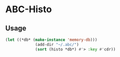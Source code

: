 # ABC-Histo

## Usage

```lisp
(let ((*db* (make-instance 'memory-db)))
             (add-dir "~/.abc/")
             (sort (histo *db*) #'> :key #'cdr))
```
